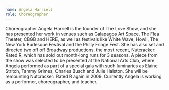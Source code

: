```yaml
---
name: Angela Harriell
role: Choreographer
---
```

Choreographer Angela Harriell is the founder of The Love Show, and she has presented her work in venues such as Galapagos Art Space, The Flea Theater, CBGB and HERE, as well as festivals like White Wave, Howl!, The New York Burlesque Festival and the Philly Fringe Fest. She has also set and directed two off off Broadway productions, the most recent, Nutcracker: Rated R, which has sold out month-long runs for 3 seasons. A piece from the show was selected to be presented at the National Arts Club, where Angela performed as part of a special gala with such luminaries as Elaine Stritch, Tammy Grimes, Charles Busch and Julie Halston. She will be remounting Nutcracker: Rated R again in 2009. Currently Angela is working as a performer, choreographer, and teacher.
